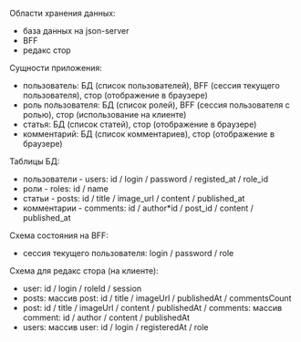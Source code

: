 Области хранения данных:

- база данных на json-server
- BFF
- редакс стор

Сущности приложения:

- пользователь: БД (список пользователей), BFF (сессия текущего пользователя), стор
  (отображение в браузере)
- роль пользователя: БД (список ролей), BFF (сессия пользователя с ролью), стор
  (использование на клиенте)
- статья: БД (список статей), стор (отображение в браузере)
- комментарий: БД (список комментариев), стор (отображение в браузере)

Таблицы БД:

- пользователи - users: id / login / password / registed_at / role_id
- роли - roles: id / name
- статьи - posts: id / title / image_url / content / published_at
- комментарии - comments: id / author\*id / post_id / content / published_at

Схема состояния на BFF:

- сессия текущего пользователя: login / password / role

Схема для редакс стора (на клиенте):

- user: id / login / roleId / session
- posts: массив post: id / title / imageUrl / publishedAt / commentsCount
- post: id / title / imageUrl / content / publishedAt / comments: массив comment: id / author / content / publishedAt
- users: массив user: id / login / registeredAt / role
